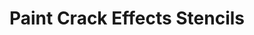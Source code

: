 ---
layout: product
title: "Paint Crack Effects Stencils"
price: "1500" 
desc: "Šablon za bojenje"
img_path: "/assets/img/LIANG-0008.webp"
brand: "AMMO"
available: false
special_offer: false
new: false
soon: false
cat: "070000"
subcat: "070100"
subsubcat: "070105"
sifra: "LIANG-0008"
popular: false
spec: false
---
